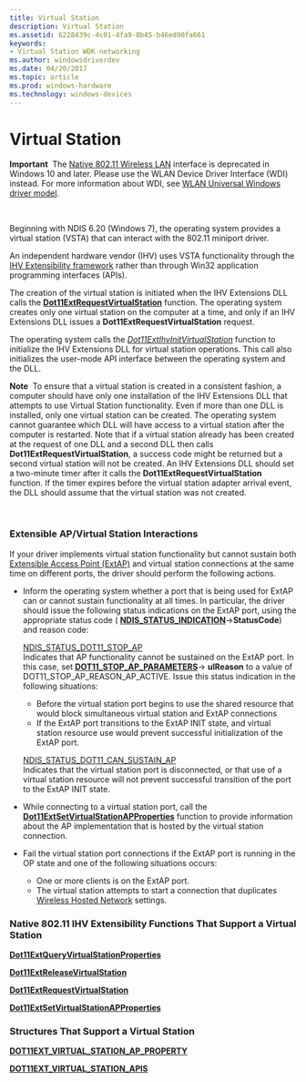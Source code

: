 ```yaml
---
title: Virtual Station
description: Virtual Station
ms.assetid: 6228439c-4c01-4fa9-8b45-b46ed90fa661
keywords:
- Virtual Station WDK networking
ms.author: windowsdriverdev
ms.date: 04/20/2017
ms.topic: article
ms.prod: windows-hardware
ms.technology: windows-devices
---
```


# Virtual Station


**Important**  The [Native 802.11 Wireless LAN](native-802-11-wireless-lan4.md) interface is deprecated in Windows 10 and later. Please use the WLAN Device Driver Interface (WDI) instead. For more information about WDI, see [WLAN Universal Windows driver model](wifi-universal-driver-model.md).

 

Beginning with NDIS 6.20 (Windows 7), the operating system provides a virtual station (VSTA) that can interact with the 802.11 miniport driver.

An independent hardware vendor (IHV) uses VSTA functionality through the [IHV Extensibility framework](overview-of-ihv-extensibility.md) rather than through Win32 application programming interfaces (APIs).

The creation of the virtual station is initiated when the IHV Extensions DLL calls the [**Dot11ExtRequestVirtualStation**](https://msdn.microsoft.com/library/windows/hardware/ff547556) function. The operating system creates only one virtual station on the computer at a time, and only if an IHV Extensions DLL issues a **Dot11ExtRequestVirtualStation** request.

The operating system calls the [*Dot11ExtIhvInitVirtualStation*](https://msdn.microsoft.com/library/windows/hardware/ff547475) function to initialize the IHV Extensions DLL for virtual station operations. This call also initializes the user-mode API interface between the operating system and the DLL.

**Note**  To ensure that a virtual station is created in a consistent fashion, a computer should have only one installation of the IHV Extensions DLL that attempts to use Virtual Station functionality. Even if more than one DLL is installed, only one virtual station can be created. The operating system cannot guarantee which DLL will have access to a virtual station after the computer is restarted. Note that if a virtual station already has been created at the request of one DLL and a second DLL then calls **Dot11ExtRequestVirtualStation**, a success code might be returned but a second virtual station will not be created.
An IHV Extensions DLL should set a two-minute timer after it calls the **Dot11ExtRequestVirtualStation** function. If the timer expires before the virtual station adapter arrival event, the DLL should assume that the virtual station was not created.

 

### <a href="" id="extensible-ap-virtual-station-interactions"></a> Extensible AP/Virtual Station Interactions

If your driver implements virtual station functionality but cannot sustain both [Extensible Access Point (ExtAP)](extensible-access-point-operation-mode.md) and virtual station connections at the same time on different ports, the driver should perform the following actions.

-   Inform the operating system whether a port that is being used for ExtAP can or cannot sustain functionality at all times. In particular, the driver should issue the following status indications on the ExtAP port, using the appropriate status code ( [**NDIS\_STATUS\_INDICATION**](https://msdn.microsoft.com/library/windows/hardware/ff567373)-&gt;**StatusCode**) and reason code:

    <a href="" id="ndis-status-dot11-stop-ap"></a>[NDIS\_STATUS\_DOT11\_STOP\_AP](https://msdn.microsoft.com/library/windows/hardware/ff567366)  
    Indicates that AP functionality cannot be sustained on the ExtAP port. In this case, set [**DOT11\_STOP\_AP\_PARAMETERS**](https://msdn.microsoft.com/library/windows/hardware/ff548783)-&gt; **ulReason** to a value of DOT11\_STOP\_AP\_REASON\_AP\_ACTIVE. Issue this status indication in the following situations:

    -   Before the virtual station port begins to use the shared resource that would block simultaneous virtual station and ExtAP connections
    -   If the ExtAP port transitions to the ExtAP INIT state, and virtual station resource use would prevent successful initialization of the ExtAP port.

    <a href="" id="---------ndis-status-dot11-can-sustain-ap"></a>[NDIS\_STATUS\_DOT11\_CAN\_SUSTAIN\_AP](https://msdn.microsoft.com/library/windows/hardware/ff567323)  
    Indicates that the virtual station port is disconnected, or that use of a virtual station resource will not prevent successful transition of the port to the ExtAP INIT state.

-   While connecting to a virtual station port, call the [**Dot11ExtSetVirtualStationAPProperties**](https://msdn.microsoft.com/library/windows/hardware/ff547609) function to provide information about the AP implementation that is hosted by the virtual station connection.

-   Fail the virtual station port connections if the ExtAP port is running in the OP state and one of the following situations occurs:
    -   One or more clients is on the ExtAP port.
    -   The virtual station attempts to start a connection that duplicates [Wireless Hosted Network](http://go.microsoft.com/fwlink/p/?linkid=152328) settings.

### <a href="" id="native-802-11-ihv-extensibility-functions-that-support-a-virtual-stati"></a> Native 802.11 IHV Extensibility Functions That Support a Virtual Station

[**Dot11ExtQueryVirtualStationProperties**](https://msdn.microsoft.com/library/windows/hardware/ff547544)

[**Dot11ExtReleaseVirtualStation**](https://msdn.microsoft.com/library/windows/hardware/ff547549)

[**Dot11ExtRequestVirtualStation**](https://msdn.microsoft.com/library/windows/hardware/ff547556)

[**Dot11ExtSetVirtualStationAPProperties**](https://msdn.microsoft.com/library/windows/hardware/ff547609)

### <a href="" id="structures-that-support-a-virtual-station"></a> Structures That Support a Virtual Station

[**DOT11EXT\_VIRTUAL\_STATION\_AP\_PROPERTY**](https://msdn.microsoft.com/library/windows/hardware/ff547641)

[**DOT11EXT\_VIRTUAL\_STATION\_APIS**](https://msdn.microsoft.com/library/windows/hardware/ff547639)

 

 





